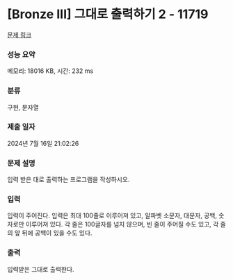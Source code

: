 # [Bronze III] 그대로 출력하기 2 - 11719 

[문제 링크](https://www.acmicpc.net/problem/11719) 

### 성능 요약

메모리: 18016 KB, 시간: 232 ms

### 분류

구현, 문자열

### 제출 일자

2024년 7월 16일 21:02:26

### 문제 설명

<p>입력 받은 대로 출력하는 프로그램을 작성하시오.</p>

### 입력 

 <p>입력이 주어진다. 입력은 최대 100줄로 이루어져 있고, 알파벳 소문자, 대문자, 공백, 숫자로만 이루어져 있다. 각 줄은 100글자를 넘지 않으며, 빈 줄이 주어질 수도 있고, 각 줄의 앞 뒤에 공백이 있을 수도 있다.</p>

### 출력 

 <p>입력받은 그대로 출력한다.</p>

